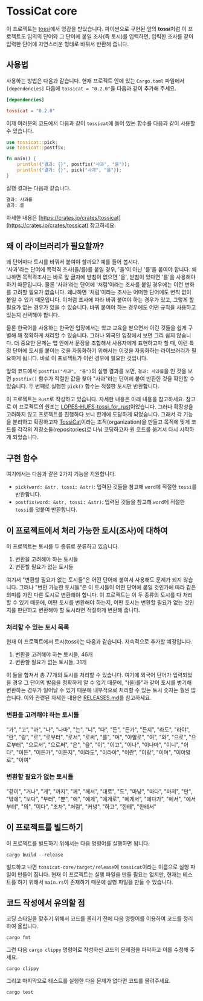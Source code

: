 # TossiCat core

이 프로젝트는 [tossi](https://github.com/what-studio/tossi)에서 영감을 받았습니다. 파이썬으로 구현된 앞의 **tossi**처럼 이 프로젝트도 임의의 단어와 그 단어에 붙일 조사(즉 토시)를 입력하면, 입력한 조사를 같이 입력한 단어에 자연스러운 형태로 바꿔서 반환해 줍니다.

## 사용법

사용하는 방법은 다음과 같습니다. 현재 프로젝트 안에 있는 `Cargo.toml` 파일에서 `[dependencies]` 다음에 `tossicat = "0.2.0"`을 다음과 같이 추가해 주세요.

```toml
[dependencies]

tossicat = "0.2.0"
```

이제 여러분의 코드에서 다음과 같이 `tossicat`에 들어 있는 함수를 다음과 같이 사용할 수 있습니다.

```rust
use tossicat::pick;
use tossicat::postfix;

fn main() {
    println!("결과: {}", postfix("사과", "을"));
    println!("결과: {}", pick("사과", "을"));
}
```

실행 결과는 다음과 같습니다.

```cmd
결과: 사과를
결과: 를
```

자세한 내용은 [https://crates.io/crates/tossicat](https://crates.io/crates/tossicat) 참고하세요.

## 왜 이 라이브러리가 필요할까?

왜 단어마다 토시를 바꿔서 붙여야 할까요? 예를 들어 봅시다.  
'사과'라는 단어에 목적격 조사(을/를)를 붙일 경우, '을'이 아닌 '를'을 붙여야 합니다. 왜냐하면 목적격조사는 바로 앞 글자에 받침이 없으면 '을', 받침이 있다면 '를'을 사용해야 하기 때문입니다. 물론 '사과'라는 단어에 '처럼'이라는 조사를 붙일 경우에는 이런 변화를 고려할 필요가 없습니다. 왜냐하면 '처럼'이라는 조사는 어떠한 단어에도 변칙 없이 붙일 수 있기 때문입니다. 이처럼 조사에 따라 바꿔 붙여야 하는 경우가 있고, 그렇게 할 필요가 없는 경우가 있을 수 있습니다. 바꿔 붙여야 하는 경우에도 어떤 규칙을 사용하고 있는지 선택해야 합니다.

물론 한국어를 사용하는 한국인 입장에서는 학교 교육을 받으면서 이런 것들을 쉽게 구별해 꽤 정확하게 처리할 수 있습니다. 그러나 외국인 입장에서 보면 그리 쉽지 않습니다. 더 중요한 문제는 앱 안에서 문장을 조합해서 사용자에게 표현하고자 할 때, 이런 특정 단어에 토시를 붙이는 것을 자동화하기 위해서는 이것을 자동화하는 라이브러리가 필요하게 됩니다. 바로 이 프로젝트가 이런 경우에 필요한 것입니다.

앞의 코드에서 `postfix("사과", "을")`의 실행 결과를 보면, `결과: 사과를`을 인 것을 보면 `postfix()` 함수가 적절한 값을 찾아 "사과"라는 단어에 붙여 반환한 것을 확인할 수 있습니다. 두 번째로 실행한 `pick()` 함수는 적절한 토시만 반환합니다.

이 프로젝트는 `Rust`로 작성하고 있습니다. 자세한 내용은 아래 내용을 참고하세요. 참고로 이 프로젝트의 원조는 [LOPES-HUFS-tossi_for_rust](https://github.com/LOPES-HUFS/tossi_for_rust)이었습니다. 그러나 확장성을 고려하지 않고 프로젝트를 진행하다 보니 한계에 도달하게 되었습니다. 그래서 각 기능을 분리하고 확장하고자 [TossiCat](https://github.com/tossicat)이라는 조직(organization)을 만들고 목적에 맞게 코드를 각각의 저장소들(repositories)로 나눠 코딩하고자 원 코드를 옮겨서 다시 시작하게 되었습니다.

## 구현 함수

여기에서는 다음과 같은 2가지 기능을 지원합니다.

- `pick(word: &str, tossi: &str)`: 입력된 것들을 참고해 `word`에 적절한 `tossi`를 반환합니다.
- `postfix(word: &str, tossi: &str)`: 입력된 것들을 참고해 `word`에 적절한 `tossi`를 덧붙여 반환합니다.

## 이 프로젝트에서 처리 가능한 토시(조사)에 대하여

이 프로젝트는 토시를 두 종류로 분류하고 있습니다.

1. 변환을 고려해야 하는 토시들
2. 변환할 필요가 없는 토시들

여기서 "변환할 필요가 없는 토시들"은 어떤 단어에 붙여서 사용해도 문제가 되지 않습니다. 그러나 "변환 가능한 토시들"은 이 토시들이 어떤 단어에 붙일 것인가에 따라 같은 의미를 가진 다른 토시로 변환해야 합니다. 이 프로젝트는 이 두 종류의 토시를 다 처리할 수 있기 때문에, 어떤 토시를 변환해야 하는지, 어떤 토시는 변환할 필요가 없는 것인지를 판단하고 변환해야 할 토시라면 적절하게 변환해 줍니다.

### 처리할 수 있는 토시 목록

현재 이 프로젝트에서 토시(tossi)는 다음과 같습니다. 지속적으로 추가할 예정입니다.

1. 변환을 고려해야 하는 토시들, 46개
2. 변환할 필요가 없는 토시들, 31개

이 둘을 합쳐서 총 77개의 토시를 처리할 수 있습니다. 여기에 외국어 단어가 입력되었을 경우 그 단어의 발음을 정확하게 알 수 없기 때문에, "(을)를"과 같이 토시를 병기해 변환하는 경우가 일어날 수 있기 때문에 내부적으로 처리할 수 있는 토시 숫자는 훨씬 많습니다. 이와 관련된 자세한 내용은 [RELEASES.md](https://github.com/tossicat/tossicat-core/blob/main/RELEASES.md)를 참고하세요.

### 변환을 고려해야 하는 토시들

"가", "고", "과", "나", "나마", "는", "니", "다", "든", "든가", "든지", "라도", "라야", "란", "랑", "로", "로부터", "로서", "로써", "를", "며", "야말로", "여", "와", "으로", "으로부터", "으로서", "으로써", "은", "을", "이", "이고", "이나", "이나마", "이니", "이다", "이든", "이든가", "이든지", "이라도", "이라야", "이란", "이랑", "이며", "이야말로", "이여"

### 변환할 필요가 없는 토시들

"같이", "거나", "게", "까지", "께", "께서", "대로", "도", "마냥", "마다", "마저", "만", "밖에", "보다", "부터", "뿐", "에", "에게", "에게로", "에게서", "에다가", "에서", "에서부터", "의", "이다", "조차", "처럼", "커녕", "하고", "한테", "한테서"

## 이 프로젝트를 빌드하기

이 프로젝트를 빌드하기 위해서는 다음 명령어를 실행하면 됩니다.

```console
cargo build --release
```

빌드하고 나면 `tossicat-core/target/release`에 `tossicat`이라는 이름으로 실행 파일이 만들어 집니다. 현재 이 프로젝트는 실행 파일을 만들 필요는 없지만, 현재는 테스트를 하기 위해서 `main.rs`이 존재하기 때문에 실행 파일을 만들 수 있습니다.

## 코드 작성에서 유의할 점

코딩 스타일을 맞추기 위해서 코드를 올리기 전에 다음 명령어를 이용하여 코드를 정리하여 올립니다.

```console
cargo fmt
```

그런 다음 `cargo clippy` 명령어로 작성하신 코드의 문제점을 파악하고 이를 수정해 주세요.

```cosole
cargo clippy
```

그리고 마지막으로 테스트를 실행한 다음 문제가 없다면 코드를 올려주세요.

```cosole
cargo test
```
